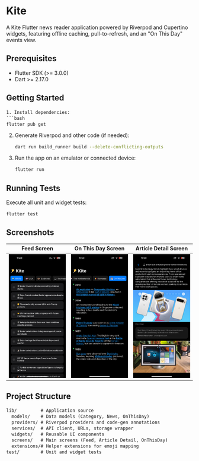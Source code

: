 # Kite

A Kite Flutter news reader application powered by Riverpod and Cupertino widgets, featuring offline caching, pull-to-refresh, and an "On This Day" events view.

## Prerequisites

- Flutter SDK (>= 3.0.0)
- Dart >= 2.17.0

## Getting Started

   ```
1. Install dependencies:
   ```bash
   flutter pub get
   ```
2. Generate Riverpod and other code (if needed):
   ```bash
   dart run build_runner build --delete-conflicting-outputs
   ```
3. Run the app on an emulator or connected device:
   ```bash
   flutter run
   ```

## Running Tests

Execute all unit and widget tests:
```bash
flutter test
```

## Screenshots

<!-- Replace these with actual screenshots in `screenshots/` folder -->

| Feed Screen             |  On This Day Screen  | Article Detail Screen    |
| ----------------------- | ---------------------- | ---------------------- |
| ![Feed Screen](screenshots/feed.PNG) | ![On This Day](screenshots/on_this_day.PNG) | ![Article Detail](screenshots/article_detail.PNG) |

## Project Structure

```
lib/         # Application source
  models/    # Data models (Category, News, OnThisDay)
  providers/ # Riverpod providers and code-gen annotations
  services/  # API client, URLs, storage wrapper
  widgets/   # Reusable UI components
  screens/   # Main screens (Feed, Article Detail, OnThisDay)
  extensions/# Helper extensions for emoji mapping
test/        # Unit and widget tests
```
